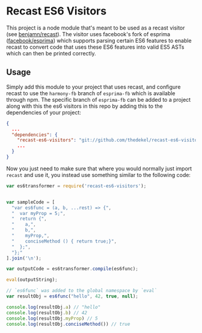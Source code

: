 # Recast ES6 Visitors

This project is a node module that's meant to be used as a recast visitor
(see [benjamn/recast](http://github.com/benjamn/recast)). The visitor uses
facebook's fork of esprima
([facebook/esprima](http://github.com/facebook/esprima)) which supports
parsing certain ES6 features to enable recast to convert code that uses
these ES6 features into valid ES5 ASTs which can then be printed correctly.

## Usage

Simply add this module to your project that uses recast, and configure recast
to use the `harmony-fb` branch of `esprima-fb` which is available through npm.
The specific branch of `esprima-fb` can be added to a project along with this
the es6 visitors in this repo by adding this to the dependencies of your
project:

```json
{
  ...
  "dependencies": {
    "recast-es6-visitors": "git://github.com/thedekel/recast-es6-visitors.git",
    ...
  }
}
```

Now you just need to make sure that where you would normally just import
`recast` and use it, you instead use something similar to the following code:

```javascript
var es6transformer = require('recast-es6-visitors');


var sampleCode = [
  "var es6func = (a, b, ...rest) => {",
  "  var myProp = 5;",
  "  return {",
  "    a,",
  "    b,",
  "    myProp,",
  "    conciseMethod () { return true;}",
  "  };",
  "};"
].join('\n');

var outputCode = es6transformer.compile(es6func);

eval(outputString);

// `es6func` was added to the global namespace by `eval`
var resultObj = es6func("hello", 42, true, null);

console.log(resultObj.a) // "hello"
console.log(resultObj.b) // 42
console.log(resultObj.myProp) // 5
console.log(resultObj.conciseMethod()) // true
```
